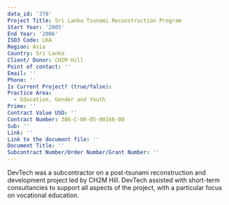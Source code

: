 ```yaml
---
data_id: '378'
Project Title: Sri Lanka Tsunami Reconstruction Program
Start Year: '2005'
End Year: '2006'
ISO3 Code: LKA
Region: Asia
Country: Sri Lanka
Client/ Donor: CH2M Hill
Point of contact: ''
Email: ''
Phone: ''
Is Current Project? (true/false): 
Practice Area:
  - Education, Gender and Youth
Prime: ''
Contract Value USD: ''
Contract Number: 386-C-00-05-00166-00
Sub: ''
Link: ''
Link to the document file: ''
Document Title: ''
Subcontract Number/Order Number/Grant Number: ''
---
```


DevTech was a subcontractor on a post-tsunami reconstruction and development project led by CH2M Hill. DevTech assisted with short-term consultancies to support all aspects of the project, with a particular focus on vocational education.